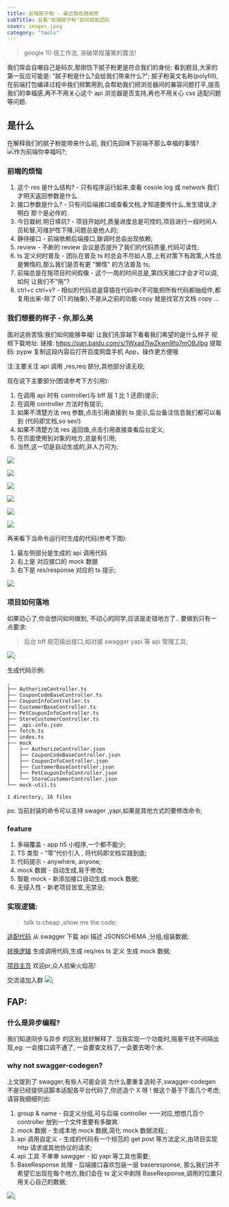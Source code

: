 ```yaml
---
title: 前端腻子粉 - 最近我在搞装修 
subTitle: 且看"前端腻子粉"如何赋能团队
cover: images.jpeg
category: "tools"
---
```


> google 10 倍工作法, 突破常规藩篱的魔法!

我们常会自嘲自己是码农,那捯饬下腻子粉更是符合我们的身份; 看到题目,大家的第一反应可能是: "腻子粉是什么?会给我们带来什么?";
腻子粉英文名称(polyfill),在前端打包编译过程中我们频繁用到,会帮助我们把浏览器间的兼容问题打平,提高我们的幸福感,再不不用关心这个 api 浏览器是否支持,再也不用关心 css 适配问题等问题.

## 是什么

在解释我们的腻子粉能带来什么前, 我们先回味下前端不那么幸福的事情?
![作为前端你幸福吗?](./xingfu.png);

### 前端的烦恼

1. 这个 res 是什么结构? - 只有程序运行起来,查看 cosole.log 或 network 我们才明天返回参数是什么.
2. 接口参数是什么? - 只有问后端接口或查看文档,才知道要传什么,发生错误,才明白 那个是必传的.
3. 今日栽树,明日填坑? - 项目开始时,质量进度总是可控的,项目进行一段时间人员轮替,可维护性下降,问题总是他人的;
4. 静待接口 - 前端依赖后端接口,联调时总会出现依赖;
5. review - 不断的 review 会议是否提升了我们的代码质量,代码可读性;
6. ts 定义何时普及 - 团队在普及 ts 时总会不尽如人意,上有对策下有政策,人性总是懒惰的,那么我们是否有更 "懒惰" 的方法普及 ts;
7. 前端总是在拖项目时间假像 - 这个一周的时间总是,第四天接口才会才可以调,如何 让我们不"拖"?
8. ctrl+c ctrl+v? - 相似的代码总是穿插在代码中(不可能把所有代码都抽组件,都复用出来-除了 0|1 的抽象),不是从之前的功能 copy 就是找官方文档 copy
   ...

### 我们想要的样子 - 你,那么美

面对这些苦恼:我们如何能够幸福! 让我们先穿越下看看我们希望的是什么样子
视频下载地址:
链接: https://pan.baidu.com/s/1Wxad7IwZkwn9fq7mOBJibg 提取码: pypw 复制这段内容后打开百度网盘手机 App，操作更方便哦

注:主要关注 api 调用 ,res,req 部分,其他部分请无视;

现在说下主要部分(图请参考下方引用):

1. 在调用 api 时有 controller(与 bff 层 1 比 1 还原)提示;
2. 在调用 controller 方法时有提示;
3. 如果不清楚方法 req 参数,点击引用直接到 ts 提示,后台备注信息我们都可以看到 (代码即文档,so sex!)
4. 如果不清楚方法 res 返回值,点击引用直接查看后台定义;
5. 在页面使用到对象的地方,总是有引用;
6. 当然,这一切是自动生成的,非人力可为;

![](./swagger-api.png)

![](./ts1.png)

![](./ts2.png)

![](./ts3.png)

![](./ts4.png)

![](./ts5.png)

再来看下当命令运行时生成的代码(参考下图):

1. 最左侧部分是生成的 api 调用代码
2. 右上是 对应接口的 mock 数据
3. 右下是 res/response 对应的 ts 提示;

![](./api-example.png)

### 项目如何落地

如果动心了,你会想问如何做到, 不动心的同学,应该是走错地方了..
要做到只有一点要求:

> 后台 bff 规范输出接口,如对接 swagger yapi 等 api 管理工具;

![](./swagger-api.png);

生成代码示例:

```shell
.
├── AuthorizeController.ts
├── CouponCodeBaseController.ts
├── CouponInfoController.ts
├── CustomerBaseController.ts
├── PetCouponInfoController.ts
├── StoreCustomerController.ts
├── _api-info.json
├── fetch.ts
├── index.ts
├── mock
│   ├── AuthorizeController.json
│   ├── CouponCodeBaseController.json
│   ├── CouponInfoController.json
│   ├── CustomerBaseController.json
│   ├── PetCouponInfoController.json
│   └── StoreCustomerController.json
└── mock-util.ts

1 directory, 16 files
```

ps:
当前封装的命令可以支持 swager ,yapi,如果是其他方式的要修改命令;

### feature

1. 多端覆盖 - app h5 小程序,一个都不能少;
2. TS 类型 - “零”代价引入 , 将代码即文档实践到底;
3. 代码提示 - anywhere, anyone;
4. mock 数据 - 自动生成,易于修改;
5. 智能 mock - 新添加接口自动生成 mock 数据;
6. 无侵入性 - 新老项目皆宜,无禁忌;

### 实现逻辑:

> talk is cheap ,show me the code;

[适配代码](https://github.com/creasy2010/moon/tree/master/packages/moon-wanmi)
从 swagger 下载 api 描述 JSONSCHEMA ,分组,组装数据;

[转换逻辑](https://github.com/creasy2010/moon/tree/master/packages/core/src/web-api/client)
生成调用代码,生成 req/res ts 定义 生成 mock 数据;

[项目主页](https://github.com/creasy2010/moon)
欢迎pr,众人拾柴火焰高!

交流请加入群
![](./WechatGrou.png);


## FAP:

### 什么是异步编程?

我们知道同步与异步 的区别,就好解释了.
当我实现一个功能时,阻塞干扰不间隔出现,eg: 一会接口调不通了, 一会要查文档了,一会要去喝个水.

### why not swagger-codegen?

上文提到了 swagger,有些人可能会说 为什么要重复造轮子,swagger-codegen 不是已经提供这脚本适配各平台代码了,你还造个 X 呀 !
做这个基于下面几个考虑;请容我细细列出:

1. group & name - 自定义分组,可与后端 controller 一一对应,想想几百个 controller 放到一个文件里要有多酸爽.
2. mock 数据 - 生成本地 mock 数据,简化 mock 数据流程,;
3. api 调用自定义 - 生成的代码有一个规范的 get post 等方法定义,由项目实现 http 请求或其他协议的请求;
4. api 工具 不单单 sawgger - 如 yapi 等工具也需要;
5. BaseResponse 处理 - 后端接口喜欢包装一层 baseresponse, 那么我们并不希望它出现在每个地方,我们会在 ts 定义中剥除 BaseResponse,调用的位置只用关心自己的数据;

![](./whyswaggergen.png);
